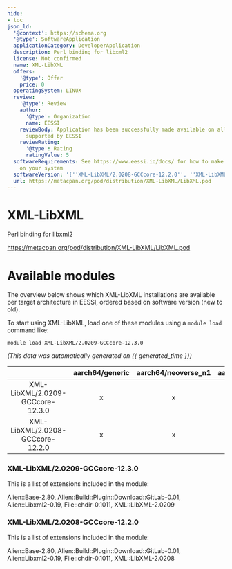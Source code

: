 ```yaml
---
hide:
- toc
json_ld:
  '@context': https://schema.org
  '@type': SoftwareApplication
  applicationCategory: DeveloperApplication
  description: Perl binding for libxml2
  license: Not confirmed
  name: XML-LibXML
  offers:
    '@type': Offer
    price: 0
  operatingSystem: LINUX
  review:
    '@type': Review
    author:
      '@type': Organization
      name: EESSI
    reviewBody: Application has been successfully made available on all architectures
      supported by EESSI
    reviewRating:
      '@type': Rating
      ratingValue: 5
  softwareRequirements: See https://www.eessi.io/docs/ for how to make EESSI available
    on your system
  softwareVersion: '[''XML-LibXML/2.0208-GCCcore-12.2.0'', ''XML-LibXML/2.0209-GCCcore-12.3.0'']'
  url: https://metacpan.org/pod/distribution/XML-LibXML/LibXML.pod
---
```


XML-LibXML
==========


Perl binding for libxml2

https://metacpan.org/pod/distribution/XML-LibXML/LibXML.pod
# Available modules


The overview below shows which XML-LibXML installations are available per target architecture in EESSI, ordered based on software version (new to old).

To start using XML-LibXML, load one of these modules using a `module load` command like:

```shell
module load XML-LibXML/2.0209-GCCcore-12.3.0
```

*(This data was automatically generated on {{ generated_time }})*  

| |aarch64/generic|aarch64/neoverse_n1|aarch64/neoverse_v1|x86_64/generic|x86_64/amd/zen2|x86_64/amd/zen3|x86_64/amd/zen4|x86_64/intel/haswell|x86_64/intel/sapphirerapids|x86_64/intel/skylake_avx512|aarch64/nvidia/grace|
| :---: | :---: | :---: | :---: | :---: | :---: | :---: | :---: | :---: | :---: | :---: | :---: |
|XML-LibXML/2.0209-GCCcore-12.3.0|x|x|x|x|x|x|x|x|x|x|x|
|XML-LibXML/2.0208-GCCcore-12.2.0|x|x|x|x|x|x|x|x|x|x|x|


### XML-LibXML/2.0209-GCCcore-12.3.0

This is a list of extensions included in the module:

Alien::Base-2.80, Alien::Build::Plugin::Download::GitLab-0.01, Alien::Libxml2-0.19, File::chdir-0.1011, XML::LibXML-2.0209

### XML-LibXML/2.0208-GCCcore-12.2.0

This is a list of extensions included in the module:

Alien::Base-2.80, Alien::Build::Plugin::Download::GitLab-0.01, Alien::Libxml2-0.19, File::chdir-0.1011, XML::LibXML-2.0208